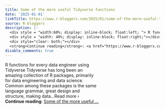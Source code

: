 ```yaml
---
title: Some of the more useful Tidyverse functions
date: '2025-01-01'
linkTitle: https://www.r-bloggers.com/2025/01/some-of-the-more-useful-tidyverse-functions/
source: R-bloggers
description: |-
  <div style = "width:60%; display: inline-block; float:left; "> R functions for every data engineer using Tidyverse Tidyverse has long been an amazing collection of R packages, primarily for data engineering and data science. Common among these packages is the same language grammar, great design and structure, making data…Read more ›</div>
  <div style = "width: 40%; display: inline-block; float:right;"></div>
  <div style="clear: both;"></div>
  <strong>Continue reading</strong>: <a href="https://www.r-bloggers.com/2025/01/some-of-the-more-useful-tidyverse-functions/">Some of the more useful ...
disable_comments: true
---
```

<div style = "width:60%; display: inline-block; float:left; "> R functions for every data engineer using Tidyverse Tidyverse has long been an amazing collection of R packages, primarily for data engineering and data science. Common among these packages is the same language grammar, great design and structure, making data…Read more ›</div>
<div style = "width: 40%; display: inline-block; float:right;"></div>
<div style="clear: both;"></div>
<strong>Continue reading</strong>: <a href="https://www.r-bloggers.com/2025/01/some-of-the-more-useful-tidyverse-functions/">Some of the more useful ...